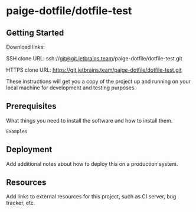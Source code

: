 # paige-dotfile/dotfile-test



## Getting Started

Download links:

SSH clone URL: ssh://git@git.jetbrains.team/paige-dotfile/dotfile-test.git

HTTPS clone URL: https://git.jetbrains.team/paige-dotfile/dotfile-test.git



These instructions will get you a copy of the project up and running on your local machine for development and testing purposes.

## Prerequisites

What things you need to install the software and how to install them.

```
Examples
```

## Deployment

Add additional notes about how to deploy this on a production system.

## Resources

Add links to external resources for this project, such as CI server, bug tracker, etc.
